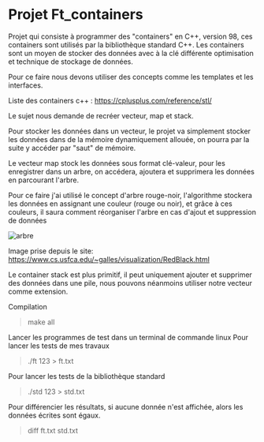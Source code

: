 # Projet Ft_containers

Projet qui consiste à programmer des "containers" en C++, version 98, ces containers sont utilisés par la bibliothèque standard C++.
Les containers sont un moyen de stocker des données avec à la clé différente optimisation et technique de stockage de données.

Pour ce faire nous devons utiliser des concepts comme les templates et les interfaces.

Liste des containers c++ : https://cplusplus.com/reference/stl/

Le sujet nous demande de recréer vecteur, map et stack.

Pour stocker les données dans un vecteur, le projet va simplement stocker les données dans de la mémoire dynamiquement allouée, on pourra par la suite y accéder par "saut" de mémoire.

Le vecteur map stock les données sous format clé-valeur, pour les enregistrer dans un arbre, on accédera, ajoutera et supprimera les données en parcourant l'arbre.

Pour ce faire j'ai utilisé le concept d'arbre rouge-noir, l'algorithme stockera les données en assignant une couleur (rouge ou noir), et grâce à ces couleurs, il saura comment réorganiser l'arbre en cas d'ajout et suppression de données

![arbre](https://github.com/GitCGuillaume/ft_containers/assets/34135668/6b489f69-6775-47e0-9c70-dbb28db09309)

Image prise depuis le site: https://www.cs.usfca.edu/~galles/visualization/RedBlack.html

Le container stack est plus primitif, il peut uniquement ajouter et supprimer des données dans une pile, nous pouvons néanmoins utiliser notre vecteur comme extension.

Compilation
>make all

Lancer les programmes de test dans un terminal de commande linux
Pour lancer les tests de mes travaux
>
>./ft 123 > ft.txt
>
Pour lancer les tests de la bibliothèque standard
>
>./std 123 > std.txt

Pour différencier les résultats, si aucune donnée n'est affichée, alors les données écrites sont égaux.
>diff ft.txt std.txt
